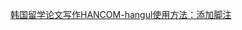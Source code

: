 [韩国留学论文写作HANCOM-hangul使用方法：添加脚注](https://www.bilibili.com/video/BV1Ef4y1K7hT/?share_source=copy_web&vd_source=12f61669eefd62ca73f91c1bd00bd5db)
